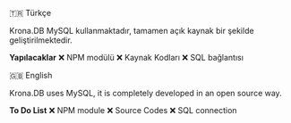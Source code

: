 🇹🇷 Türkçe

Krona.DB MySQL kullanmaktadır, tamamen açık kaynak bir şekilde geliştirilmektedir. 

**Yapılacaklar**
❌ NPM modülü
❌ Kaynak Kodları
❌ SQL bağlantısı

🇬🇧 English

Krona.DB uses MySQL, it is completely developed in an open source way. 

**To Do List**
❌ NPM module
❌ Source Codes
❌ SQL connection

